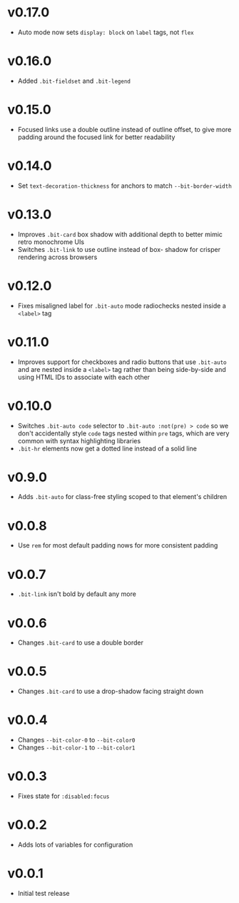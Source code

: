 # v0.17.0

- Auto mode now sets `display: block` on `label` tags, not `flex`

# v0.16.0

- Added `.bit-fieldset` and `.bit-legend`

# v0.15.0

- Focused links use a double outline instead of outline offset, to give more
  padding around the focused link for better readability

# v0.14.0

- Set `text-decoration-thickness` for anchors to match `--bit-border-width`

# v0.13.0

- Improves `.bit-card` box shadow with additional depth to better mimic retro
  monochrome UIs
- Switches `.bit-link` to use outline instead of box- shadow for crisper
  rendering across browsers

# v0.12.0

- Fixes misaligned label for `.bit-auto` mode radiochecks nested inside a
  `<label>` tag

# v0.11.0

- Improves support for checkboxes and radio buttons that use `.bit-auto` and are
  nested inside a `<label>` tag rather than being side-by-side and using HTML
  IDs to associate with each other

# v0.10.0

- Switches `.bit-auto code` selector to `.bit-auto :not(pre) > code` so we don't
  accidentally style `code` tags nested within `pre` tags, which are very common
  with syntax highlighting libraries
- `.bit-hr` elements now get a dotted line instead of a solid line

# v0.9.0

- Adds `.bit-auto` for class-free styling scoped to that element's children

# v0.0.8

- Use `rem` for most default padding nows for more consistent padding

# v0.0.7

- `.bit-link` isn't bold by default any more

# v0.0.6

- Changes `.bit-card` to use a double border

# v0.0.5

- Changes `.bit-card` to use a drop-shadow facing straight down

# v0.0.4

- Changes `--bit-color-0` to `--bit-color0`
- Changes `--bit-color-1` to `--bit-color1`

# v0.0.3

- Fixes state for `:disabled:focus`

# v0.0.2

- Adds lots of variables for configuration

# v0.0.1

- Initial test release
